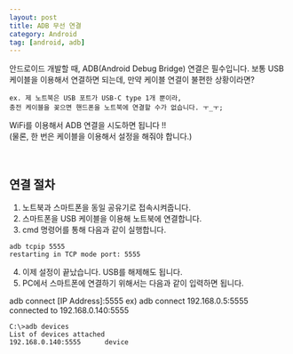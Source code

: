 ```yaml
---
layout: post
title: ADB 무선 연결
category: Android
tag: [android, adb]
---
```


안드로이드 개발할 때, ADB(Android Debug Bridge) 연결은 필수입니다.
보통 USB 케이블을 이용해서 연결하면 되는데, 만약 케이블 연결이 
불편한 상황이라면? 

~~~
ex. 제 노트북은 USB 포트가 USB-C type 1개 뿐이라, 
충전 케이블을 꽂으면 핸드폰을 노트북에 연결할 수가 없습니다. ㅜ_ㅜ;
~~~

WiFi를 이용해서 ADB 연결을 시도하면 됩니다 !!  
(물론, 한 번은 케이블을 이용해서 설정을 해줘야 합니다.)

<br>

## 연결 절차

1. 노트북과 스마트폰을 동일 공유기로 접속시켜줍니다.
2. 스마트폰을 USB 케이블을 이용해 노트북에 연결합니다.
3. cmd 명령어를 통해 다음과 같이 실행합니다.

~~~
adb tcpip 5555
restarting in TCP mode port: 5555
~~~

4. 이제 설정이 끝났습니다. USB를 해제해도 됩니다. 
5. PC에서 스마트폰에 연결하기 위해서는 다음과 같이 입력하면 됩니다.

adb connect [IP Address]:5555
ex) adb connect 192.168.0.5:5555
connected to 192.168.0.140:5555



~~~
C:\>adb devices
List of devices attached
192.168.0.140:5555      device
~~~